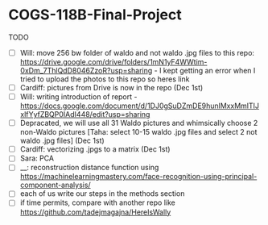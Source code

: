 # COGS-118B-Final-Project
TODO

- [ ] Will: move 256 bw folder of waldo and not waldo .jpg files to this repo: https://drive.google.com/drive/folders/1mN1yF4WWtim-0xDm_7ThlQdD8046ZzoR?usp=sharing - I kept getting an error when I tried to upload the photos to this repo so heres link
- [ ] Cardiff: pictures from Drive is now in the repo (Dec 1st)
- [ ] Will: writing introduction of report - https://docs.google.com/document/d/1DJ0gSuDZmDE9hunlMxxMmlTIJxlfYyfZBQP0IAdI448/edit?usp=sharing
- [ ] Depracated, we will use all 31 Waldo pictures and whimsically choose 2 non-Waldo pictures [Taha: select 10-15 waldo .jpg files and select 2 not waldo .jpg files] (Dec 1st)
- [ ] Cardiff: vectorizing .jpgs to a matrix (Dec 1st)
- [ ] Sara: PCA
- [ ] __: reconstruction distance function using https://machinelearningmastery.com/face-recognition-using-principal-component-analysis/
- [ ] each of us write our steps in the methods section
- [ ] if time permits, compare with another repo like https://github.com/tadejmagajna/HereIsWally
